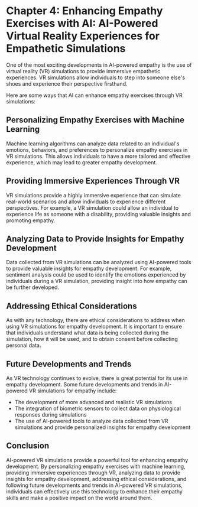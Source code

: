 Chapter 4: Enhancing Empathy Exercises with AI: AI-Powered Virtual Reality Experiences for Empathetic Simulations
=================================================================================================================

One of the most exciting developments in AI-powered empathy is the use of virtual reality (VR) simulations to provide immersive empathetic experiences. VR simulations allow individuals to step into someone else's shoes and experience their perspective firsthand.

Here are some ways that AI can enhance empathy exercises through VR simulations:

Personalizing Empathy Exercises with Machine Learning
-----------------------------------------------------

Machine learning algorithms can analyze data related to an individual's emotions, behaviors, and preferences to personalize empathy exercises in VR simulations. This allows individuals to have a more tailored and effective experience, which may lead to greater empathy development.

Providing Immersive Experiences Through VR
------------------------------------------

VR simulations provide a highly immersive experience that can simulate real-world scenarios and allow individuals to experience different perspectives. For example, a VR simulation could allow an individual to experience life as someone with a disability, providing valuable insights and promoting empathy.

Analyzing Data to Provide Insights for Empathy Development
----------------------------------------------------------

Data collected from VR simulations can be analyzed using AI-powered tools to provide valuable insights for empathy development. For example, sentiment analysis could be used to identify the emotions experienced by individuals during a VR simulation, providing insight into how empathy can be further developed.

Addressing Ethical Considerations
---------------------------------

As with any technology, there are ethical considerations to address when using VR simulations for empathy development. It is important to ensure that individuals understand what data is being collected during the simulation, how it will be used, and to obtain consent before collecting personal data.

Future Developments and Trends
------------------------------

As VR technology continues to evolve, there is great potential for its use in empathy development. Some future developments and trends in AI-powered VR simulations for empathy include:

* The development of more advanced and realistic VR simulations
* The integration of biometric sensors to collect data on physiological responses during simulations
* The use of AI-powered tools to analyze data collected from VR simulations and provide personalized insights for empathy development

Conclusion
----------

AI-powered VR simulations provide a powerful tool for enhancing empathy development. By personalizing empathy exercises with machine learning, providing immersive experiences through VR, analyzing data to provide insights for empathy development, addressing ethical considerations, and following future developments and trends in AI-powered VR simulations, individuals can effectively use this technology to enhance their empathy skills and make a positive impact on the world around them.
